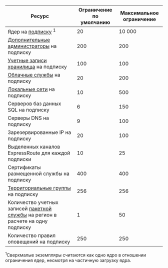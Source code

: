 Ресурс|Ограничение по умолчанию|Максимальное ограничение
---|---|---
Ядер на [подписку](http://msdn.microsoft.com/library/azure/hh531793.aspx) <sup>1</sup>|20|10 000
[Дополнительные администраторы](http://msdn.microsoft.com/library/azure/gg456328.aspx) на подписку|200|200
[Учетные записи хранилища](storage-create-storage-account.md) на подписку|100|100
[Облачные службы](cloud-services-what-is.md) на подписку|20|200
[Локальные сети](http://msdn.microsoft.com/library/jj157100.aspx) на подписку|10|500
Серверов баз данных SQL на подписку|6|150
Серверы DNS на подписку|9|100
Зарезервированные IP на подписку|20|100
Выделенных каналов ExpressRoute для каждой подписки|10|25
Сертификаты размещенной службы на подписку|400|400
[Территориальные группы](../virtual-network/virtual-networks-migrate-to-regional-vnet.md) на подписку|256|256
Количество учетных записей [пакетной службы](http://azure.microsoft.com/services/batch/) на регион в расчете на одну подписку|1|50
Количество правил оповещений на подписку|250|250

<sup>1</sup>Сверхмалые экземпляры считаются как одно ядро в отношении ограничения ядер, несмотря на частичную загрузку ядра.

<!---HONumber=Oct15_HO3-->